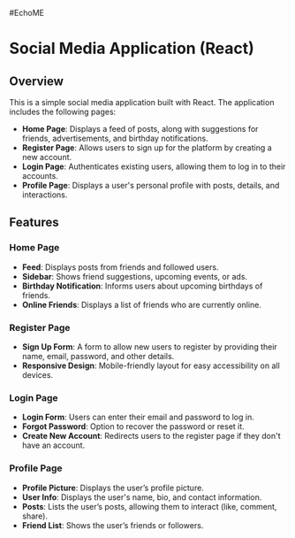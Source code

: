 #EchoME

<h1>Social Media Application (React)</h1>

<h2>Overview</h2>
<p>This is a simple social media application built with React. The application includes the following pages:</p>

<ul>
    <li><strong>Home Page</strong>: Displays a feed of posts, along with suggestions for friends, advertisements, and birthday notifications.</li>
    <li><strong>Register Page</strong>: Allows users to sign up for the platform by creating a new account.</li>
    <li><strong>Login Page</strong>: Authenticates existing users, allowing them to log in to their accounts.</li>
    <li><strong>Profile Page</strong>: Displays a user's personal profile with posts, details, and interactions.</li>
</ul>

<h2>Features</h2>

<h3>Home Page</h3>
<ul>
    <li><strong>Feed</strong>: Displays posts from friends and followed users.</li>
    <li><strong>Sidebar</strong>: Shows friend suggestions, upcoming events, or ads.</li>
    <li><strong>Birthday Notification</strong>: Informs users about upcoming birthdays of friends.</li>
    <li><strong>Online Friends</strong>: Displays a list of friends who are currently online.</li>
</ul>

<h3>Register Page</h3>
<ul>
    <li><strong>Sign Up Form</strong>: A form to allow new users to register by providing their name, email, password, and other details.</li>
    <li><strong>Responsive Design</strong>: Mobile-friendly layout for easy accessibility on all devices.</li>
</ul>

<h3>Login Page</h3>
<ul>
    <li><strong>Login Form</strong>: Users can enter their email and password to log in.</li>
    <li><strong>Forgot Password</strong>: Option to recover the password or reset it.</li>
    <li><strong>Create New Account</strong>: Redirects users to the register page if they don't have an account.</li>
</ul>

<h3>Profile Page</h3>
<ul>
    <li><strong>Profile Picture</strong>: Displays the user’s profile picture.</li>
    <li><strong>User Info</strong>: Displays the user's name, bio, and contact information.</li>
    <li><strong>Posts</strong>: Lists the user’s posts, allowing them to interact (like, comment, share).</li>
    <li><strong>Friend List</strong>: Shows the user’s friends or followers.</li>
</ul>

